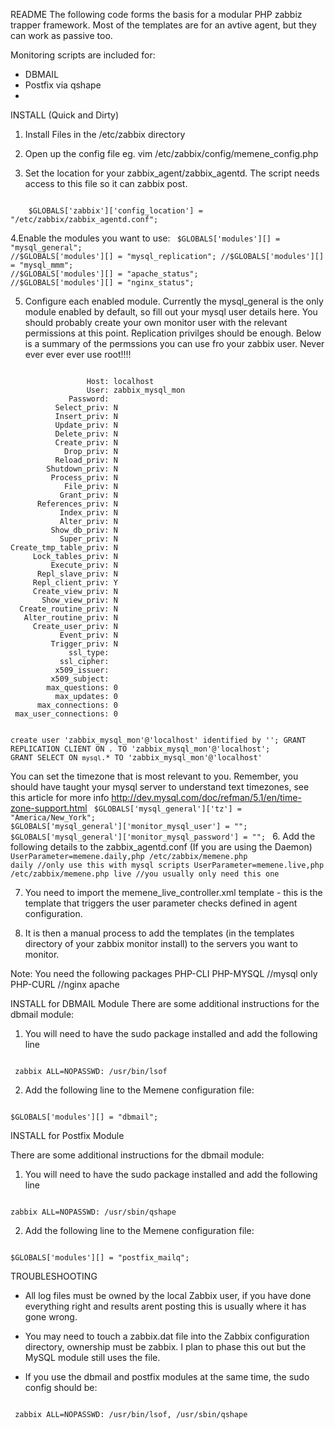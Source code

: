 README
The following code forms the basis for a modular PHP zabbiz trapper framework. Most of the templates are for an avtive agent, but they can work as passive too.

Monitoring scripts are included for:
* DBMAIL
* Postfix via qshape
*

INSTALL (Quick and Dirty)
1. Install Files in the /etc/zabbix directory
2.  Open up the config file eg. vim /etc/zabbix/config/memene_config.php

3. Set the location for your zabbix_agent/zabbix_agentd. The script needs access to this file so it can zabbix post.
<code>
	$GLOBALS['zabbix']['config_location'] = "/etc/zabbix/zabbix_agentd.conf";
</code>

4.Enable the modules you want to use:
<code>
 	$GLOBALS['modules'][] = "mysql_general";
 	//$GLOBALS['modules'][] = "mysql_replication";
 	//$GLOBALS['modules'][] = "mysql_mmm";
	//$GLOBALS['modules'][] = "apache_status";
	//$GLOBALS['modules'][] = "nginx_status";
</code>

5. Configure each enabled module. Currently the mysql_general is the only module enabled by default, so fill out your mysql user details here. You should probably create your own monitor user with the relevant permissions at this point. Replication privilges should be enough. Below is a summary of the permssions you can use fro your zabbix user. Never ever ever ever use root!!!!
<code>
                 Host: localhost
                 User: zabbix_mysql_mon
             Password:
          Select_priv: N
          Insert_priv: N
          Update_priv: N
          Delete_priv: N
          Create_priv: N
            Drop_priv: N
          Reload_priv: N
        Shutdown_priv: N
         Process_priv: N
            File_priv: N
           Grant_priv: N
      References_priv: N
           Index_priv: N
           Alter_priv: N
         Show_db_priv: N
           Super_priv: N
Create_tmp_table_priv: N
     Lock_tables_priv: N
         Execute_priv: N
      Repl_slave_priv: N
     Repl_client_priv: Y
     Create_view_priv: N
       Show_view_priv: N
  Create_routine_priv: N
   Alter_routine_priv: N
     Create_user_priv: N
           Event_priv: N
         Trigger_priv: N
             ssl_type:
           ssl_cipher:
          x509_issuer:
         x509_subject:
        max_questions: 0
          max_updates: 0
      max_connections: 0
 max_user_connections: 0

create user 'zabbix_mysql_mon'@'localhost' identified by '';
GRANT REPLICATION CLIENT ON *.* TO 'zabbix_mysql_mon'@'localhost';
GRANT SELECT ON `mysql`.* TO 'zabbix_mysql_mon'@'localhost'
</code>

You can set the timezone that is most relevant to you. Remember, you should have taught your mysql server to understand text timezones, see this article for more info http://dev.mysql.com/doc/refman/5.1/en/time-zone-support.html
<code>
	$GLOBALS['mysql_general']['tz'] = "America/New_York";
	$GLOBALS['mysql_general']['monitor_mysql_user'] = "";
	$GLOBALS['mysql_general']['monitor_mysql_password'] = "";
</code>
6. Add the following details to the zabbix_agentd.conf (If you are using the Daemon)
<code>
	UserParameter=memene.daily,php /etc/zabbix/memene.php daily     //only use this with mysql scripts
	UserParameter=memene.live,php /etc/zabbix/memene.php live  //you usually only need this one
</code>

7. You need to import the memene_live_controller.xml template - this is the template that triggers the user parameter checks defined in agent configuration.

8. It is then a manual process to add the templates (in the templates directory of your zabbix monitor install) to the servers you want to monitor. 

Note:
You need the following packages
PHP-CLI
PHP-MYSQL //mysql only
PHP-CURL //nginx apache

INSTALL for DBMAIL Module
There are some additional instructions for the dbmail module:

1. You will need to have the sudo package installed and add the following line
<code>
 zabbix ALL=NOPASSWD: /usr/bin/lsof
</code>

2. Add the following line to the Memene configuration file:
<code>
$GLOBALS['modules'][] = "dbmail";
</code>

INSTALL for Postfix Module

There are some additional instructions for the dbmail module:

1. You will need to have the sudo package installed and add the following line
<code>
zabbix ALL=NOPASSWD: /usr/sbin/qshape
</code>

2. Add the following line to the Memene configuration file:
<code>
$GLOBALS['modules'][] = "postfix_mailq";
</code>

TROUBLESHOOTING
* All log files must be owned by the local Zabbix user, if you have done everything right and results arent posting this is usually where it has gone wrong.

* You may need to touch a zabbix.dat file into the Zabbix configuration directory, ownership must be zabbix. I plan to phase this out but the MySQL module still uses the file.

* If you use the dbmail and postfix modules at the same time, the sudo config should be:
 <code>
 zabbix ALL=NOPASSWD: /usr/bin/lsof, /usr/sbin/qshape 
</code>